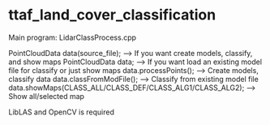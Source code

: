 # ttaf_land_cover_classification

Main program: LidarClassProcess.cpp

PointCloudData data(source_file); --> If you want create models, classify, and show maps
PointCloudData data; --> If you want load an existing model file for classify or just show maps
data.processPoints(); --> Create models, classify data
data.classFromModFile(); --> Classify from existing model file
data.showMaps(CLASS_ALL/CLASS_DEF/CLASS_ALG1/CLASS_ALG2); --> Show all/selected map

LibLAS and OpenCV is required
